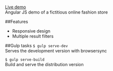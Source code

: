 [Live demo](http://www.ywong.co.uk/angular/ "Title")  
Angular JS demo of a fictitious online fashion store

##Features 
+ Responsive design
+ Multiple result filters

##Gulp tasks
`$ gulp serve-dev`  
Serves the development version with browsersync

`$ gulp serve-build`  
Build and serve the distribution version